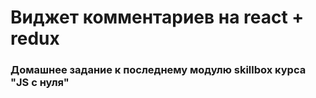 <h1>Виджет комментариев на react + redux</h1>

<h3>Домашнее задание к последнему модулю skillbox курса "JS с нуля"</h3>
